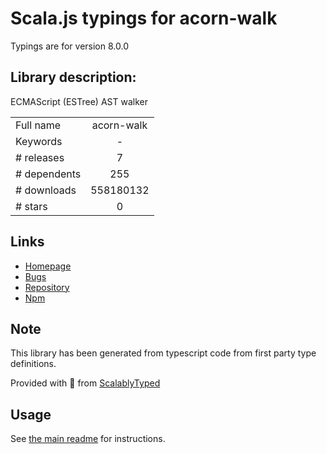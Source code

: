 
# Scala.js typings for acorn-walk

Typings are for version 8.0.0

## Library description:
ECMAScript (ESTree) AST walker

|                    |                 |
| ------------------ | :-------------: |
| Full name          | acorn-walk |
| Keywords           | - |
| # releases         | 7 |
| # dependents       | 255 |
| # downloads        | 558180132 |
| # stars            | 0 |

## Links
- [Homepage](https://github.com/acornjs/acorn)
- [Bugs](https://github.com/acornjs/acorn/issues)
- [Repository](https://github.com/acornjs/acorn)
- [Npm](https://www.npmjs.com/package/acorn-walk)
    


## Note
This library has been generated from typescript code from first party type definitions.

Provided with :purple_heart: from [ScalablyTyped](https://github.com/oyvindberg/ScalablyTyped)

## Usage
See [the main readme](../../readme.md) for instructions.


